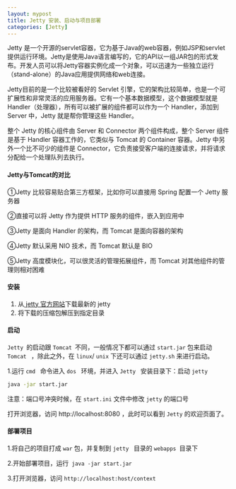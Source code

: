 ```yaml
---
layout: mypost
title: Jetty 安装、启动与项目部署
categories: [Jetty]
---
```


Jetty 是一个开源的servlet容器，它为基于Java的web容器，例如JSP和servlet提供运行环境。Jetty是使用Java语言编写的，它的API以一组JAR包的形式发布。开发人员可以将Jetty容器实例化成一个对象，可以迅速为一些独立运行（stand-alone）的Java应用提供网络和web连接。

Jetty目前的是一个比较被看好的 Servlet 引擎，它的架构比较简单，也是一个可扩展性和非常灵活的应用服务器。它有一个基本数据模型，这个数据模型就是 Handler（处理器），所有可以被扩展的组件都可以作为一个 Handler，添加到 Server 中，Jetty 就是帮你管理这些 Handler。

整个 Jetty 的核心组件由 Server 和 Connector 两个组件构成，整个 Server 组件是基于 Handler 容器工作的，它类似与 Tomcat 的 Container 容器。Jetty 中另外一个比不可少的组件是 Connector，它负责接受客户端的连接请求，并将请求分配给一个处理队列去执行。

#### Jetty与Tomcat的对比

①Jetty 比较容易贴合第三方框架，比如你可以直接用 Spring 配置一个 Jetty 服务器

②直接可以将 Jetty 作为提供 HTTP 服务的组件，嵌入到应用中

③Jetty 是面向 Handler 的架构，而 Tomcat 是面向容器的架构

④Jetty 默认采用 NIO 技术，而 Tomcat 默认是 BIO

⑤Jetty 高度模块化，可以很灵活的管理拓展组件，而 Tomcat 对其他组件的管理则相对困难

#### 安装

1. 从[ jetty 官方网站](https://www.eclipse.org/jetty/download.html)下载最新的 jetty
2. 将下载的压缩包解压到指定目录

#### 启动

`Jetty `的启动跟 `Tomcat `不同，一般情况下都可以通过 `start.jar` 包来启动 `Tomcat ` ，除此之外，在 `linux`/ `unix` 下还可以通过 `jetty.sh` 来进行启动。

1.运行 `cmd ` 命令进入 `dos ` 环境，并进入 `Jetty ` 安装目录下：启动 `jetty`

```bash
java -jar start.jar
```

注意：端口号冲突时候，在 `start.ini` 文件中修改 `jetty` 的端口号

打开浏览器，访问 http://localhost:8080 ，此时可以看到 `Jetty` 的欢迎页面了。

#### 部署项目

1.将自己的项目打成 `war` 包，并复制到 `jetty ` 目录的 `webapps `目录下

2.开始部署项目，运行` java -jar start.jar`

3.打开浏览器，访问 `http://localhost:host/context`

